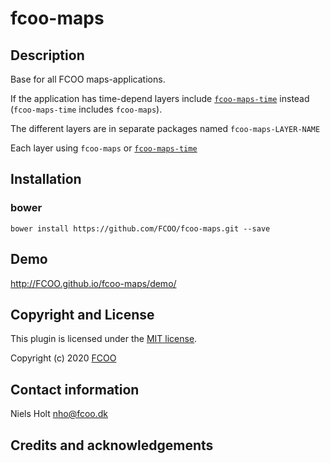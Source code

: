 # fcoo-maps



## Description
Base for all FCOO maps-applications.

If the application has time-depend layers include [`fcoo-maps-time`](https://github.com/FCOO/fcoo-maps-time.git) instead (`fcoo-maps-time` includes `fcoo-maps`).

The different layers are in separate packages named `fcoo-maps-LAYER-NAME`

Each layer using `fcoo-maps` or [`fcoo-maps-time`](https://github.com/FCOO/fcoo-maps-time.git)  

## Installation
### bower
`bower install https://github.com/FCOO/fcoo-maps.git --save`

## Demo
http://FCOO.github.io/fcoo-maps/demo/ 

<!--

## Usage
```var myFcooMaps = new FcooMaps( options );```


### options
| Id | Type | Default | Description |
| :--: | :--: | :-----: | --- |
| options1 | boolean | true | If <code>true</code> the ... |
| options2 | string | null | Contain the ... |

### Methods

    .methods1( arg1, arg2,...): Do something
    .methods2( arg1, arg2,...): Do something else

-->

## Copyright and License
This plugin is licensed under the [MIT license](https://github.com/FCOO/fcoo-maps/LICENSE).

Copyright (c) 2020 [FCOO](https://github.com/FCOO)

## Contact information

Niels Holt nho@fcoo.dk


## Credits and acknowledgements
